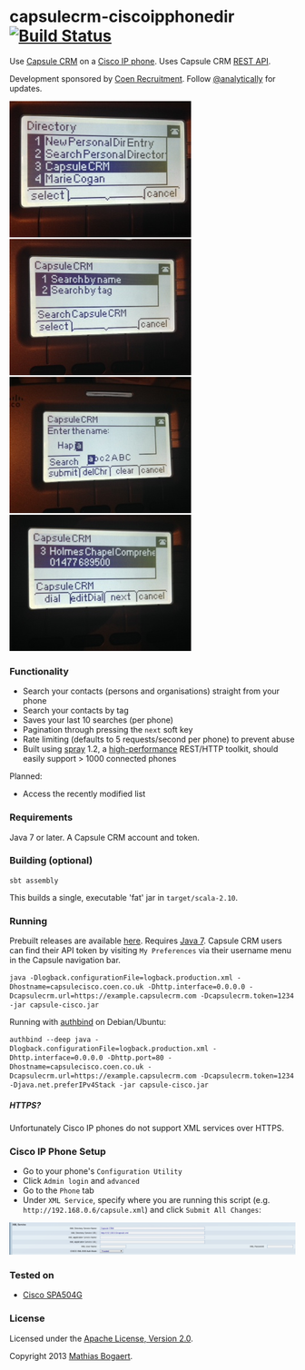 capsulecrm-ciscoipphonedir [![Build Status](https://travis-ci.org/analytically/capsulecrm-ciscoipphonedir.png)](https://travis-ci.org/analytically/capsulecrm-ciscoipphonedir)
==========================

Use [Capsule CRM](http://capsulecrm.com/) on a [Cisco IP phone](http://www.cisco.com/cisco/web/solutions/small_business/products/voice_conferencing/SPA_500/index.html). Uses Capsule CRM [REST API](http://developer.capsulecrm.com/).

Development sponsored by [Coen Recruitment](http://www.coen.co.uk). Follow [@analytically](http://twitter.com/analytically) for updates.

![screenshot1](images/screenshot1.jpg)
![screenshot2](images/screenshot2.jpg)
![screenshot3](images/screenshot3.jpg)
![screenshot4](images/screenshot4.jpg)

### Functionality

  - Search your contacts (persons and organisations) straight from your phone
  - Search your contacts by tag
  - Saves your last 10 searches (per phone)
  - Pagination through pressing the `next` soft key
  - Rate limiting (defaults to 5 requests/second per phone) to prevent abuse
  - Built using [spray](http://spray.io/) 1.2, a [high-performance](http://spray.io/blog/2013-05-24-benchmarking-spray/)
    REST/HTTP toolkit, should easily support > 1000 connected phones

Planned:

  - Access the recently modified list

### Requirements

Java 7 or later. A Capsule CRM account and token.

### Building (optional)

```
sbt assembly
```

This builds a single, executable 'fat' jar in `target/scala-2.10`.

### Running

Prebuilt releases are available [here](https://github.com/analytically/capsulecrm-ciscoipphonedir/releases).
Requires [Java 7](http://java.com/en/download/index.jsp). Capsule CRM users can find their API token by visiting
`My Preferences` via their username menu in the Capsule navigation bar.

```
java -Dlogback.configurationFile=logback.production.xml -Dhostname=capsulecisco.coen.co.uk -Dhttp.interface=0.0.0.0 -Dcapsulecrm.url=https://example.capsulecrm.com -Dcapsulecrm.token=1234 -jar capsule-cisco.jar
```

Running with [authbind](http://mutelight.org/authbind) on Debian/Ubuntu:

```
authbind --deep java -Dlogback.configurationFile=logback.production.xml -Dhttp.interface=0.0.0.0 -Dhttp.port=80 -Dhostname=capsulecisco.coen.co.uk -Dcapsulecrm.url=https://example.capsulecrm.com -Dcapsulecrm.token=1234 -Djava.net.preferIPv4Stack -jar capsule-cisco.jar
```

##### HTTPS?

Unfortunately Cisco IP phones do not support XML services over HTTPS.

### Cisco IP Phone Setup

  - Go to your phone's `Configuration Utility`
  - Click `Admin login` and `advanced`
  - Go to the `Phone` tab
  - Under `XML Service`, specify where you are running this script (e.g. `http://192.168.0.6/capsule.xml`) and click `Submit All Changes`:

![ciscoweb](images/ciscoweb.png)

### Tested on

  - [Cisco SPA504G](http://www.cisco.com/en/US/prod/collateral/voicesw/ps6788/phones/ps10499/data_sheet_c78-548564.html)

### License

Licensed under the [Apache License, Version 2.0](http://www.apache.org/licenses/LICENSE-2.0).

Copyright 2013 [Mathias Bogaert](mailto:mathias.bogaert@gmail.com).
